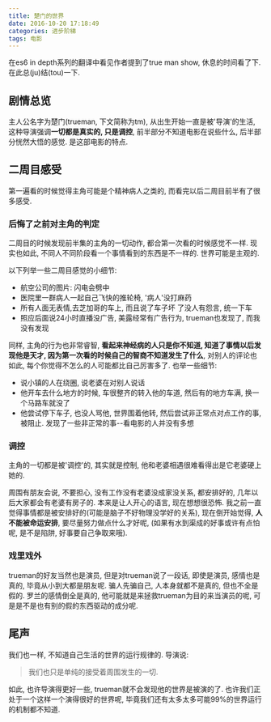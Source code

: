 ```yaml
---
title: 楚门的世界
date: 2016-10-20 17:18:49
categories: 进步阶梯
tags: 电影
---
```

在es6 in depth系列的翻译中看见作者提到了true man show, 休息的时间看了下. 在此总(ju)结(tou)一下.

<!--more-->

##  剧情总览

主人公名字为楚门(trueman, 下文简称为tm), 从出生开始一直是被'导演'的生活, 这种导演强调**一切都是真实的, 只是调控**, 前半部分不知道电影在说些什么, 后半部分恍然大悟的感觉. 是这部电影的特点.

## 二周目感受

第一遍看的时候觉得主角可能是个精神病人之类的, 而看完以后二周目前半有了很多感受.

### 后悔了之前对主角的判定

二周目的时候发现前半集的主角的一切动作, 都合第一次看的时候感觉不一样. 现实也如此, 不同人不同阶段看一个事情看到的东西是不一样的. 世界可能是主观的.

以下列举一些二周目感觉的小细节:

+ 航空公司的图片: 闪电会劈中
+ 医院里一群病人一起自己飞快的推轮椅, '病人'没打麻药
+ 所有人面无表情,去芝加哥的车上, 而且说了车子坏 了没人有怨言, 统一下车
+ 照应后面说24小时直播没广告, 美露经常有广告行为, trueman也发现了, 而我没有发现

同样, 主角的行为也非常睿智, **看起来神经病的人只是你不知道, 知道了事情以后发现他是天才, 因为第一次看的时候自己的智商不知道发生了什么**, 对别人的评论也如此, 每个你觉得不怎么的人可能都比自己厉害多了. 也举一些细节:

+ 说小镇的人在绕圈, 说老婆在对别人说话
+ 他开车去什么地方的时候, 车很整齐的转入他的车道, 然后有的地方车满, 换一个马路车就没了
+ 他尝试停下车子, 也没人骂他, 世界围着他转, 然后尝试非正常点对点工作的事, 被阻止. 发现了一些非正常的事--看电影的人并没有多想

### 调控

主角的一切都是被'调控'的, 其实就是控制, 他和老婆相遇很难看得出是它老婆硬上她的.

周围有朋友会说, 不要担心, 没有工作没有老婆没成家没关系, 都安排好的, 几年以后大家都会有老婆有房子的. 本来是让人开心的语言, 现在想想很恐怖. 我之前一直觉得事情都是被安排好的(可能是脑子不好物理没学好的关系), 现在倒开始觉得, **人不能被命运安排**, 要尽量努力做点什么才好呢, (如果有水到渠成的好事或许有点怕呢, 是不是陷阱, 好事要自己争取来哦).

### 戏里戏外

trueman的好友当然也是演员, 但是对trueman说了一段话, 即使是演员, 感情也是真的, 毕竟从小到大都是朋友呢. 骗人先骗自己, 人本身就都不是真的, 但也不全是假的. 罗兰的感情倒全是真的, 他可能就是来拯救trueman为目的来当演员的呢, 可是是不是也有别的假的东西驱动的成分呢.

## 尾声

我们也一样, 不知道自己生活的世界的运行规律的. 导演说:

> 我们也只是单纯的接受着周围发生的一切.

如此, 也许导演得更好一些, trueman就不会发现他的世界是被演的了. 也许我们正处于一个这样一个演得很好的世界呢, 毕竟我们还有太多太多可能99%的世界运行的机制都不知道.